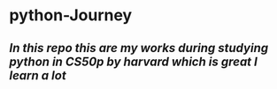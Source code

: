 # python-Journey
## _In this repo this are my works during studying python in CS50p by harvard which is great I learn a lot_ 
